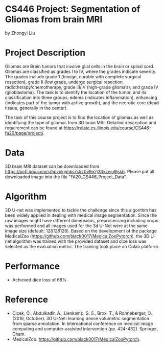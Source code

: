 # CS446 Project: Segmentation of Gliomas from brain MRI
by Zhongyi Liu

# Project Description
Gliomas are Brain tumors that involve glial cells in the brain or spinal cord. Gliomas are classified as grades I to IV, where the grades indicate severity. The grades include grade 1 (benign, curable with complete surgical resection), grade II (low grade, undergo surgical resection, radiotherapy/chemotherapy, grade III/IV (high-grade glioma’s), and grade IV (glioblastoma). The task is to identify the location of the tumor, and its classification into three groups; edema (indicates inflammation), enhancing (indicates part of the tumor with active growth), and the necrotic core (dead tissue, generally in the center). 

The task of this course project is to find the location of gliomas as well as identifying the type of gliomas from 3D brain MRI. Detailed description and requirement can be found at https://relate.cs.illinois.edu/course/CS446-fa20/page/project/.

# Data
3D brain MRI dataset can be downloaded from https://uofi.box.com/s/hpzxkjghks7s5z0v9q2j33xzejo9iskb. Please put all downloaded image into the file "FA20_CS446_Project_Data".

# Algorithm
3D U-net was implemented to tackle the challenge since this algorithm has been widely applied in dealing with medical image segmentation. Since the raw images might have different dimensions, preprocessing including crops was performed and all images used for the 3d U-Net were at the same image size (default: 128*128*128). Based on the development of the package MedicalZoo (https://github.com/black0017/MedicalZooPytorch), the 3D U-net algorithm was trained with the provided dataset and dice loss was selected as the evaluation metric. The training took place on Colab platform.

# Performance
- Achieved dice loss of 68%.

# Reference
- Çiçek, Ö., Abdulkadir, A., Lienkamp, S. S., Brox, T., & Ronneberger, O. (2016, October). 3D U-Net: learning dense volumetric segmentation from sparse annotation. In International conference on medical image computing and computer-assisted intervention (pp. 424-432). Springer, Cham.
- MedicalZoo. https://github.com/black0017/MedicalZooPytorch.

